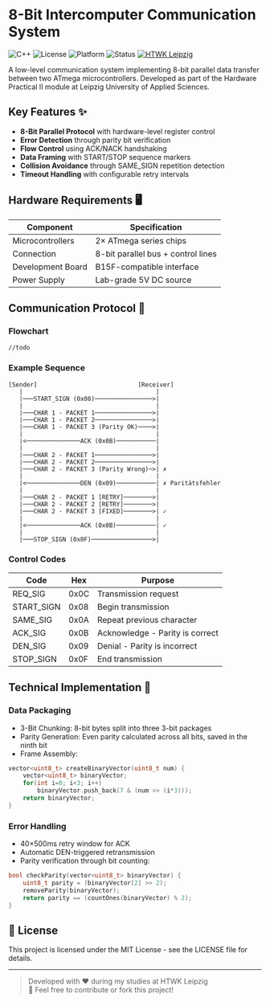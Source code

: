 # 8-Bit Intercomputer Communication System

![C++](https://img.shields.io/badge/C++-17-blue.svg)
![License](https://img.shields.io/badge/License-MIT-green)
![Platform](https://img.shields.io/badge/Platform-Embedded-red)
![Status](https://img.shields.io/badge/Status-Completed-brightgreen)
[![HTWK Leipzig](https://img.shields.io/badge/HTWK_Leipzig-Leipzig_University_of_Applied_Sciences-0077CC)](https://www.htwk-leipzig.de/)

A low-level communication system implementing 8-bit parallel data transfer between two ATmega microcontrollers. Developed as part of the Hardware Practical II module at Leipzig University of Applied Sciences.

## Key Features ✨

- **8-Bit Parallel Protocol** with hardware-level register control
- **Error Detection** through parity bit verification
- **Flow Control** using ACK/NACK handshaking
- **Data Framing** with START/STOP sequence markers
- **Collision Avoidance** through SAME_SIGN repetition detection
- **Timeout Handling** with configurable retry intervals

## Hardware Requirements 🖥️

| Component          | Specification                          |
|--------------------|----------------------------------------|
| Microcontrollers   | 2× ATmega series chips                 |
| Connection         | 8-bit parallel bus + control lines     |
| Development Board  | B15F-compatible interface              |
| Power Supply       | Lab-grade 5V DC source                 |

## Communication Protocol 📡

### Flowchart

`//todo`


### Example Sequence

```plaintext
[Sender]                            [Receiver]
   |                                     |
   |───START_SIGN (0x08)────────────────>|
   |                                     |
   |───CHAR 1 - PACKET 1────────────────>| 
   |───CHAR 1 - PACKET 2────────────────>| 
   |───CHAR 1 - PACKET 3 (Parity OK)────>| 
   |                                     |
   |<───────────────ACK (0x0B)───────────| 
   |                                     |
   |───CHAR 2 - PACKET 1────────────────>|
   |───CHAR 2 - PACKET 2────────────────>|
   |───CHAR 2 - PACKET 3 (Parity Wrong)─>| ✗
   |                                     |
   |<───────────────DEN (0x09)───────────| ✗ Paritätsfehler
   |                                     |
   |───CHAR 2 - PACKET 1 [RETRY]────────>| 
   |───CHAR 2 - PACKET 2 [RETRY]────────>|
   |───CHAR 2 - PACKET 3 [FIXED]────────>| ✓
   |                                     |
   |<───────────────ACK (0x0B)───────────| ✓
   |                                     |
   |───STOP_SIGN (0x0F)─────────────────>|

```

### Control Codes

| Code | Hex | Purpose | 
| ------ | ------ | ------ | 
| REQ_SIG	| 0x0C | Transmission request |
| START_SIGN | 0x08 | Begin transmission | 
| SAME_SIG | 0x0A | Repeat previous character | 
| ACK_SIG	| 0x0B | Acknowledge - Parity is correct | 
| DEN_SIG | 0x09 | Denial - Parity is incorrect | 
| STOP_SIGN | 0x0F | End transmission | 

## Technical Implementation 🔧

### Data Packaging

- 3-Bit Chunking: 8-bit bytes split into three 3-bit packages
- Parity Generation: Even parity calculated across all bits, saved in the ninth bit
- Frame Assembly:

```cpp
vector<uint8_t> createBinaryVector(uint8_t num) {
    vector<uint8_t> binaryVector;
    for(int i=0; i<3; i++)
        binaryVector.push_back(7 & (num >> (i*3)));
    return binaryVector;
}
```

### Error Handling

- 40×500ms retry window for ACK
- Automatic DEN-triggered retransmission
- Parity verification through bit counting:

```cpp
bool checkParity(vector<uint8_t> binaryVector) {
    uint8_t parity = (binaryVector[2] >> 2);
    removeParity(binaryVector);
    return parity == (countOnes(binaryVector) % 2);
}
```

## 📜 License

This project is licensed under the MIT License - see the LICENSE file for details.

---

> Developed with ❤️ during my studies at HTWK Leipzig  
> 🚀 Feel free to contribute or fork this project!
